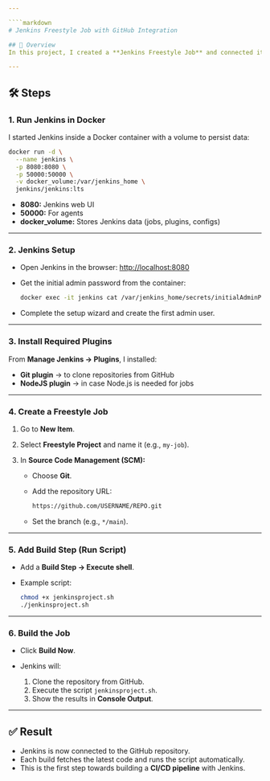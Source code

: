 ```yaml
---

````markdown
# Jenkins Freestyle Job with GitHub Integration

## 📌 Overview
In this project, I created a **Jenkins Freestyle Job** and connected it with a **GitHub repository** to automatically clone the code and run a script.

---
```


## 🛠️ Steps

### 1. Run Jenkins in Docker
I started Jenkins inside a Docker container with a volume to persist data:

```bash
docker run -d \
  --name jenkins \
  -p 8080:8080 \
  -p 50000:50000 \
  -v docker_volume:/var/jenkins_home \
  jenkins/jenkins:lts
````

* **8080:** Jenkins web UI
* **50000:** For agents
* **docker\_volume:** Stores Jenkins data (jobs, plugins, configs)

---

### 2. Jenkins Setup

* Open Jenkins in the browser: [http://localhost:8080](http://localhost:8080)
* Get the initial admin password from the container:

  ```bash
  docker exec -it jenkins cat /var/jenkins_home/secrets/initialAdminPassword
  ```
* Complete the setup wizard and create the first admin user.

---

### 3. Install Required Plugins

From **Manage Jenkins → Plugins**, I installed:

* **Git plugin** → to clone repositories from GitHub
* **NodeJS plugin** → in case Node.js is needed for jobs

---

### 4. Create a Freestyle Job

1. Go to **New Item**.
2. Select **Freestyle Project** and name it (e.g., `my-job`).
3. In **Source Code Management (SCM):**

   * Choose **Git**.
   * Add the repository URL:

     ```bash
     https://github.com/USERNAME/REPO.git
     ```
   * Set the branch (e.g., `*/main`).

---

### 5. Add Build Step (Run Script)

* Add a **Build Step → Execute shell**.
* Example script:

  ```bash
  chmod +x jenkinsproject.sh
  ./jenkinsproject.sh
  ```

---

### 6. Build the Job

* Click **Build Now**.
* Jenkins will:

  1. Clone the repository from GitHub.
  2. Execute the script `jenkinsproject.sh`.
  3. Show the results in **Console Output**.

---

## ✅ Result

* Jenkins is now connected to the GitHub repository.
* Each build fetches the latest code and runs the script automatically.
* This is the first step towards building a **CI/CD pipeline** with Jenkins.

